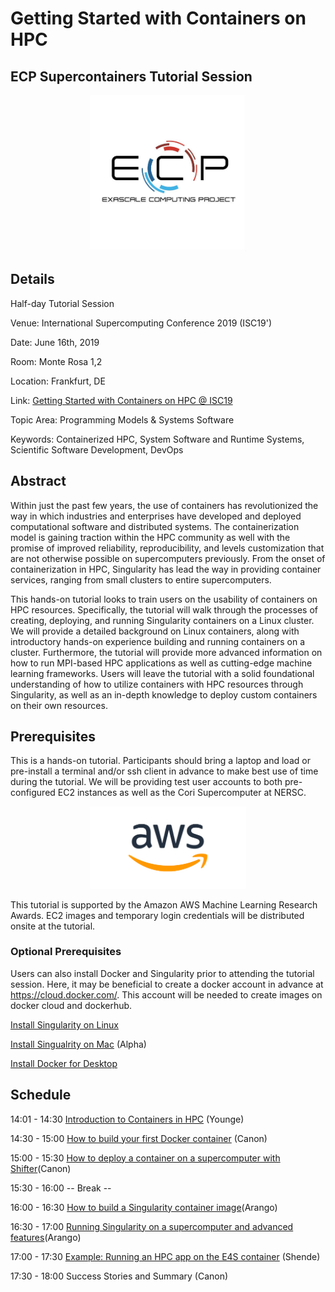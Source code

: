 
# Getting Started with Containers on HPC

## ECP Supercontainers Tutorial Session

<div style="text-align:center"><img src="images/ecp.jpg" width="250"></div>

## Details

Half-day Tutorial Session

Venue: International Supercomputing Conference 2019 (ISC19')

Date: June 16th, 2019

Room: Monte Rosa 1,2

Location: Frankfurt, DE

Link: [Getting Started with Containers on HPC @ ISC19](https://2019.isc-program.com/presentation/?id=tut148&sess=sess127)

Topic Area: Programming Models & Systems Software

Keywords: Containerized HPC, System Software and Runtime Systems, Scientific Software Development, DevOps

## Abstract

Within just the past few years, the use of containers has revolutionized the way in which industries and enterprises have developed and deployed computational software and distributed systems. The containerization model is gaining traction within the HPC community as well with the promise of improved reliability, reproducibility, and levels customization that are not otherwise possible on supercomputers previously. From the onset of containerization in HPC, Singularity has lead the way in providing container services, ranging from small clusters to entire supercomputers.

This hands-on tutorial looks to train users on the usability of containers on HPC resources. Specifically, the tutorial will walk through the processes of creating, deploying, and running Singularity containers on a Linux cluster. We will provide a detailed background on Linux containers, along with introductory hands-on experience building and running containers on a cluster. Furthermore, the tutorial will provide more advanced information on how to run MPI-based HPC applications as well as cutting-edge machine learning frameworks. Users will leave the tutorial with a solid foundational understanding of how to utilize containers with HPC resources through Singularity, as well as an in-depth knowledge to deploy custom containers on their own resources.

## Prerequisites

This is a hands-on tutorial. Participants should bring a laptop and load or pre-install a terminal and/or ssh client in advance to make best use of time during the tutorial.  We will be providing test user accounts to both pre-configured EC2 instances as well as the Cori Supercomputer at NERSC.

<div style="text-align:center"><img src="images/AWS_logo.png" width="250"></div>

This tutorial is supported by the Amazon AWS Machine Learning Research Awards. EC2 images and temporary login credentials will be distributed onsite at the tutorial.

### Optional Prerequisites

Users can also install Docker and Singularity prior to attending the tutorial session. Here, it may be beneficial to create a docker account in advance at https://cloud.docker.com/. This account will be needed to create images on docker cloud and dockerhub.

[Install Singularity on Linux](https://www.sylabs.io/guides/3.2/user-guide/quick_start.html#quick-installation-steps)

[Install Singualrity on Mac](https://repo.sylabs.io/desktop/) (Alpha)

[Install Docker for Desktop](https://www.docker.com/products/docker-desktop)

## Schedule

14:01 - 14:30 [Introduction to Containers in HPC](slides/isc19_intro_to_containers_ajy.pptx) (Younge)

14:30 - 15:00 [How to build your first Docker container](/01-hands-on.md) (Canon)

15:00 - 15:30 [How to deploy a container on a supercomputer with Shifter](/02-hands-on.md)(Canon)

15:30 - 16:00 -- Break --

16:00 - 16:30 [How to build a Singularity container image](/03-hands-on.mdd)(Arango)

16:30 - 17:00 [Running Singularity on a supercomputer and advanced features](/04-hands-on.md)(Arango)

17:00 - 17:30 [Example: Running an HPC app on the E4S container](slides/E4S_PROTEAS_AHM_Mar19.pptx) (Shende)

17:30 - 18:00 Success Stories and Summary (Canon)
